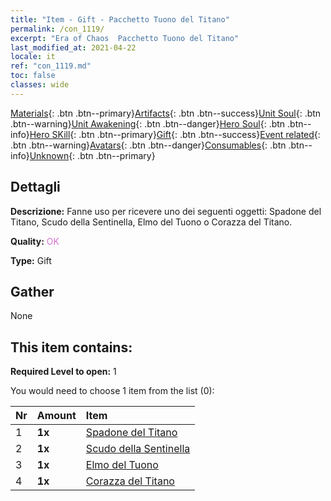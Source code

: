 ```yaml
---
title: "Item - Gift - Pacchetto Tuono del Titano"
permalink: /con_1119/
excerpt: "Era of Chaos  Pacchetto Tuono del Titano"
last_modified_at: 2021-04-22
locale: it
ref: "con_1119.md"
toc: false
classes: wide
---
```

 [Materials](/ItemsIT/){: .btn .btn--primary}[Artifacts](/ItemsIT/Artifacts/){: .btn .btn--success}[Unit Soul](/ItemsIT/UnitSoul/){: .btn .btn--warning}[Unit Awakening](/ItemsIT/UnitAwakening/){: .btn .btn--danger}[Hero Soul](/ItemsIT/HeroSoul/){: .btn .btn--info}[Hero SKill](/ItemsIT/HeroSkill/){: .btn .btn--primary}[Gift](/ItemsIT/Gift/){: .btn .btn--success}[Event related](/ItemsIT/Events/){: .btn .btn--warning}[Avatars](/ItemsIT/Avatars/){: .btn .btn--danger}[Consumables](/ItemsIT/Consumables/){: .btn .btn--info}[Unknown](/ItemsIT/Unknown/){: .btn .btn--primary}

## Dettagli
 **Descrizione:** Fanne uso per ricevere uno dei seguenti oggetti: Spadone del Titano, Scudo della Sentinella, Elmo del Tuono o Corazza del Titano.

 **Quality:** <span style="color: #DA70D6">OK</span>

 **Type:** Gift

## Gather

  None

## This item contains:

 **Required Level to open:** 1

 You would need to choose 1 item from the list (0):

  | Nr | Amount |     Item    |
  |:---|:-------|:------------|
  | 1 |  **1x** | [Spadone del Titano](/it/Items/art_156/) |  | 
  | 2 |  **1x** | [Scudo della Sentinella](/it/Items/art_157/) |  | 
  | 3 |  **1x** | [Elmo del Tuono](/it/Items/art_158/) |  | 
  | 4 |  **1x** | [Corazza del Titano](/it/Items/art_159/) |  | 
